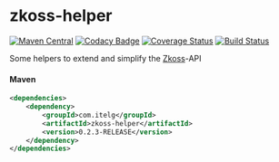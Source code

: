 zkoss-helper
============

[![Maven Central](https://maven-badges.herokuapp.com/maven-central/com.itelg/zkoss-helper/badge.svg)](https://maven-badges.herokuapp.com/maven-central/com.itelg/zkoss-helper)
[![Codacy Badge](https://api.codacy.com/project/badge/grade/af1a19655a124f1092b9afa25d1210b6)](https://www.codacy.com/app/eggers-julian/zkoss-helper)
[![Coverage Status](https://coveralls.io/repos/julian-eggers/zkoss-helper/badge.svg)](https://coveralls.io/r/julian-eggers/zkoss-helper)
[![Build Status](https://travis-ci.org/julian-eggers/zkoss-helper.svg?branch=master)](https://travis-ci.org/julian-eggers/zkoss-helper)

Some helpers to extend and simplify the [Zkoss](http://www.zkoss.org/ "Zkoss-Framework")-API

#### Maven
```xml
<dependencies>
	<dependency>
		<groupId>com.itelg</groupId>
		<artifactId>zkoss-helper</artifactId>
		<version>0.2.3-RELEASE</version>
	</dependency>
</dependencies>
```
